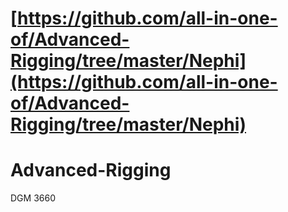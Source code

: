 # [https://github.com/all-in-one-of/Advanced-Rigging/tree/master/Nephi](https://github.com/all-in-one-of/Advanced-Rigging/tree/master/Nephi)

# Advanced-Rigging
DGM 3660
